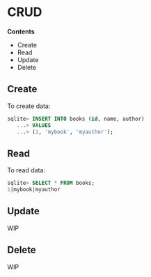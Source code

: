 # CRUD

**Contents**

* Create
* Read
* Update
* Delete

## Create

To create data:

```sql
sqlite> INSERT INTO books (id, name, author)
   ...> VALUES
   ...> (1, 'mybook', 'myauthor');
```

## Read

To read data:

```sql
sqlite> SELECT * FROM books;
1|mybook|myauthor
```

## Update

WIP

## Delete

WIP
